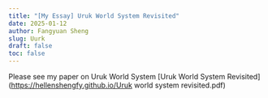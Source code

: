 ```yaml
---
title: "[My Essay] Uruk World System Revisited"
date: 2025-01-12
author: Fangyuan Sheng
slug: Uurk
draft: false
toc: false
---
```


Please see my paper on Uruk World System [Uruk World System Revisited](https://hellenshengfy.github.io/Uruk world system revisited.pdf)
   

